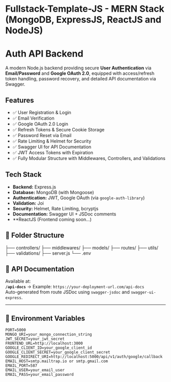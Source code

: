 # Fullstack-Template-JS - MERN Stack (MongoDB, ExpressJS, ReactJS and NodeJS)
#  Auth API Backend

A modern Node.js backend providing secure **User Authentication** via **Email/Password** and **Google OAuth 2.0**, equipped with access/refresh token handling, password recovery, and detailed API documentation via Swagger.

##  Features

- ✅ User Registration & Login
- ✅ Email Verification
- ✅ Google OAuth 2.0 Login
- ✅ Refresh Tokens & Secure Cookie Storage
- ✅ Password Reset via Email
- ✅ Rate Limiting & Helmet for Security
- ✅ Swagger UI for API Documentation
- ✅ JWT Access Tokens with Expiration
- ✅ Fully Modular Structure with Middlewares, Controllers, and Validations

##  Tech Stack

- **Backend:** Express.js
- **Database:** MongoDB (with Mongoose)
- **Authentication:** JWT, Google OAuth (via `google-auth-library`)
- **Validation:** Joi
- **Security:** Helmet, Rate Limiting, bcryptjs
- **Documentation:** Swagger UI + JSDoc comments
- **ReactJS (Frontend coming soon...)

## 📁 Folder Structure

├── controllers/
├── middlewares/
├── models/
├── routes/
├── utils/
├── validations/
├── server.js
└── .env


## 📄 API Documentation

Available at:  
**`/api-docs`** → Example: `https://your-deployment-url.com/api-docs`  
Auto-generated from route JSDoc using `swagger-jsdoc` and `swagger-ui-express`.

---

## 🧪 Environment Variables

```env
PORT=5000
MONGO_URI=your_mongo_connection_string
JWT_SECRET=your_jwt_secret
FRONTEND_URL=http://localhost:3000
GOOGLE_CLIENT_ID=your_google_client_id
GOOGLE_CLIENT_SECRET=your_google_client_secret
GOOGLE_REDIRECT_URI=http://localhost:5000/api/v1/auth/google/callback
EMAIL_HOST=smtp.mailtrap.io or smtp.gmail.com
EMAIL_PORT=587
EMAIL_USER=your_email_user
EMAIL_PASS=your_email_password

